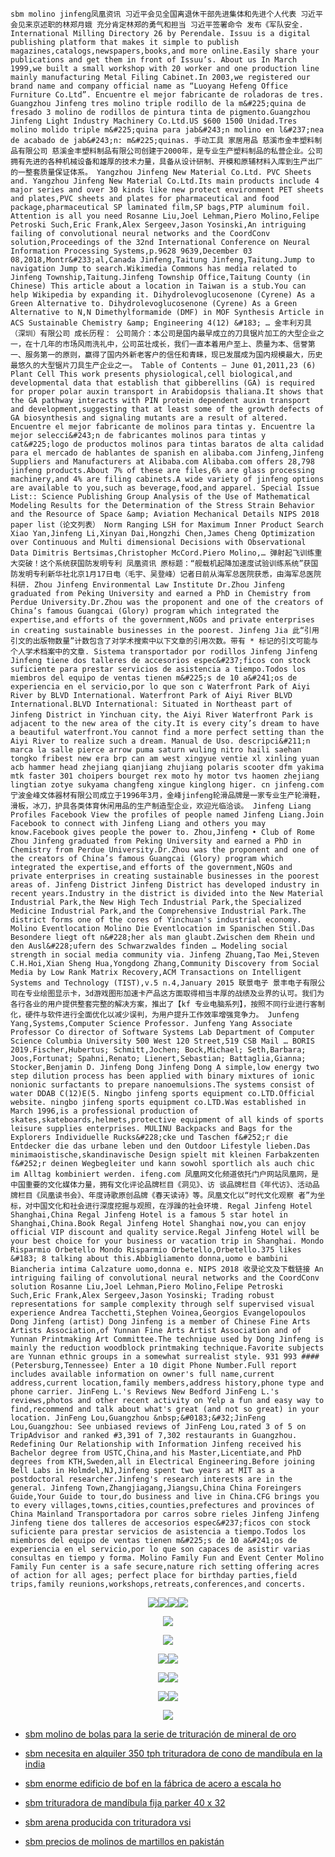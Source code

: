 
```
sbm molino jinfeng凤凰资讯 习近平会见全国离退休干部先进集体和先进个人代表 习近平会见来京述职的林郑月娥 充分肯定林郑的勇气和担当 习近平签署命令 发布《军队安全. International Milling Directory 26 by Perendale. Issuu is a digital publishing platform that makes it simple to publish magazines,catalogs,newspapers,books,and more online.Easily share your publications and get them in front of Issuu’s. About us In March 1999,we built a small workshop with 20 worker and one production line mainly manufacturing Metal Filing Cabinet.In 2003,we registered our brand name and company official name as “Luoyang Hefeng Office Furniture Co.Ltd”. Encuentre el mejor fabricante de roladoras de tres. Guangzhou Jinfeng tres molino triple rodillo de la m&#225;quina de fresado 3 molino de rodillos de pintura tinta de pigmento.Guangzhou Jinfeng Light Industry Machinery Co.Ltd.US $600 1500 Unidad.Tres molino molido triple m&#225;quina para jab&#243;n molino en l&#237;nea de acabado de jab&#243;n: m&#225;quinas. 手动工具 家居用品 慈溪市金丰塑料制品有限公司 慈溪金丰塑料制品有限公司创建于2000年，是专业生产塑料制品的私营企业。公司拥有先进的各种机械设备和雄厚的技术力量，具备从设计研制、开模和原辅材料入库到生产出厂的一整套质量保证体系。 Yangzhou Jinfeng New Material Co.Ltd. PVC Sheets and. Yangzhou Jinfeng New Material Co.Ltd.Its main products include 4 major series and over 30 kinds like new protect environment PET sheets and plates,PVC sheets and plates for pharmaceutical and food package,pharmaceutical SP laminated film,SP bags,PTP aluminum foil. Attention is all you need Rosanne Liu,Joel Lehman,Piero Molino,Felipe Petroski Such,Eric Frank,Alex Sergeev,Jason Yosinski,An intriguing failing of convolutional neural networks and the CoordConv solution,Proceedings of the 32nd International Conference on Neural Information Processing Systems,p.9628 9639,December 03 08,2018,Montr&#233;al,Canada Jinfeng,Taitung Jinfeng,Taitung.Jump to navigation Jump to search.Wikimedia Commons has media related to Jinfeng Township,Taitung.Jinfeng Township Office,Taitung County (in Chinese) This article about a location in Taiwan is a stub.You can help Wikipedia by expanding it. Dihydrolevoglucosenone (Cyrene) As a Green Alternative to. Dihydrolevoglucosenone (Cyrene) As a Green Alternative to N,N Dimethylformamide (DMF) in MOF Synthesis Article in ACS Sustainable Chemistry &amp; Engineering 4(12) &#183; … 金丰利刃具（深圳）有限公司 成长历程： 公司简介：本公司是国内最早成立的刀具锯片加工的大型企业之一，在十几年的市场风雨洗礼中，公司茁壮成长，我们一直本着用户至上、质量为本、信誉第一、服务第一的原则，赢得了国内外新老客户的信任和青睐，现已发展成为国内规模最大，历史最悠久的大型锯片刀具生产企业之一。 Table of Contents — June 01,2011,23 (6) Plant Cell This work presents physiological,cell biological,and developmental data that establish that gibberellins (GA) is required for proper polar auxin transport in Arabidopsis thaliana.It shows that the GA pathway interacts with PIN protein dependent auxin transport and development,suggesting that at least some of the growth defects of GA biosynthesis and signaling mutants are a result of altered. Encuentre el mejor fabricante de molinos para tintas y. Encuentre la mejor selecci&#243;n de fabricantes molinos para tintas y cat&#225;logo de productos molinos para tintas baratos de alta calidad para el mercado de hablantes de spanish en alibaba.com Jinfeng,Jinfeng Suppliers and Manufacturers at Alibaba.com Alibaba.com offers 28,798 jinfeng products.About 7% of these are files,6% are glass processing machinery,and 4% are filing cabinets.A wide variety of jinfeng options are available to you,such as beverage,food,and apparel. Special Issue List:: Science Publishing Group Analysis of the Use of Mathematical Modeling Results for the Determination of the Stress Strain Behavior and the Resource of Space &amp; Aviation Mechanical Details NIPS 2018 paper list（论文列表） Norm Ranging LSH for Maximum Inner Product Search Xiao Yan,Jinfeng Li,Xinyan Dai,Hongzhi Chen,James Cheng Optimization over Continuous and Multi dimensional Decisions with Observational Data Dimitris Bertsimas,Christopher McCord.Piero Molino,… 弹射起飞训练重大突破！这个系统获国防发明专利 凤凰资讯 原标题：“舰载机起降加速度试验训练系统”获国防发明专利新华社北京1月17日电（毛宇、吴登峰）记者日前从海军总医院获悉，由海军总医院科研. Zhou Jinfeng Environmental Law Institute Dr.Zhou Jinfeng graduated from Peking University and earned a PhD in Chemistry from Perdue University.Dr.Zhou was the proponent and one of the creators of China’s famous Guangcai (Glory) program which integrated the expertise,and efforts of the government,NGOs and private enterprises in creating sustainable businesses in the poorest. Jinfeng Jia 此“引用引文的出版物数量”计数包含了对学术搜索中以下文章的引用次数。带有 * 标记的引文可能与个人学术档案中的文章. Sistema transportador por rodillos Jinfeng Jinfeng Jinfeng tiene dos talleres de accesorios espec&#237;ficos con stock suficiente para prestar servicios de asistencia a tiempo.Todos los miembros del equipo de ventas tienen m&#225;s de 10 a&#241;os de experiencia en el servicio,por lo que son c Waterfront Park of Aiyi River by BLVD International. Waterfront Park of Aiyi River BLVD International.BLVD International: Situated in Northeast part of Jinfeng District in Yinchuan city，the Aiyi River Waterfront Park is adjacent to the new area of the city.It is every city’s dream to have a beautiful waterfront.You cannot find a more perfect setting than the Aiyi River to realize such a dream. Manual de Uso. descripci&#211;n marca la salle pierce arrow puma saturn wuling nitro haili saehan tongko fribest new era brp can am west xingyue ventie xl xinling yuan acb hammer head zhejiang qianjiang zhujiang polaris scooter dfm yakima mtk faster 301 choipers bourget rex moto hy motor tvs haomen zhejiang lingtian zotye sukyama changfeng xingue kinglong higer. cn jinfeng.com 宁波金峰文体器材有限公司成立于1996年3月，金峰jinfeng轮滑品牌是一家专业生产轮滑鞋，滑板，冰刀，护具各类体育休闲用品的生产制造型企业，欢迎光临洽谈。 Jinfeng Liang Profiles Facebook View the profiles of people named Jinfeng Liang.Join Facebook to connect with Jinfeng Liang and others you may know.Facebook gives people the power to. Zhou,Jinfeng • Club of Rome Zhou Jinfeng graduated from Peking University and earned a PhD in Chemistry from Perdue University.Dr.Zhou was the proponent and one of the creators of China’s famous Guangcai (Glory) program which integrated the expertise,and efforts of the government,NGOs and private enterprises in creating sustainable businesses in the poorest areas of. Jinfeng District Jinfeng District has developed industry in recent years.Industry in the district is divided into the New Material Industrial Park,the New High Tech Industrial Park,the Specialized Medicine Industrial Park,and the Comprehensive Industrial Park.The district forms one of the cores of Yinchuan's industrial economy. Molino Eventlocation Molino Die Eventlocation im Spanischen Stil.Das Besondere liegt oft n&#228;her als man glaubt.Zwischen dem Rhein und den Ausl&#228;ufern des Schwarzwaldes finden … Modeling social strength in social media community via. Jinfeng Zhuang,Tao Mei,Steven C.H.Hoi,Xian Sheng Hua,Yongdong Zhang,Community Discovery from Social Media by Low Rank Matrix Recovery,ACM Transactions on Intelligent Systems and Technology (TIST),v.5 n.4,January 2015 联景电子 景丰电子有限公司在专业绘图显示卡，3d游戏图形加速卡产品这方面取得相当丰厚的战绩及业界的认可。我们为各行各业的用户提供整套完整的解决方案，推出了【kf 专业电脑系列】，按照不同行业进行客制化，硬件与软件进行全面优化以减少误判，为用户提升工作效率增强竞争力。 Junfeng Yang,Systems,Computer Science Professor. Junfeng Yang Associate Professor Co director of Software Systems Lab Department of Computer Science Columbia University 500 West 120 Street,519 CSB Mail … BORIS 2019.Fischer,Hubertus; Schmitt,Jochen; Bock,Michael; Seth,Barbara; Joos,Fortunat; Spahni,Renato; Lienert,Sebastian; Battaglia,Gianna; Stocker,Benjamin D. Jinfeng Dong Jinfeng Dong A simple,low energy two step dilution process has been applied with binary mixtures of ionic nonionic surfactants to prepare nanoemulsions.The systems consist of water DDAB C(12)E(5. Ningbo jinfeng sports equipment co.LTD.Official website. ningbo jinfeng sports equipment co.LTD.Was established in March 1996,is a professional production of skates,skateboards,helmets,protective equipment of all kinds of sports leisure supplies enterprises. MULINU Backpacks and Bags for the Explorers Individuelle Rucks&#228;cke und Taschen f&#252;r die Entdecker die das urbane leben und den Outdoor Lifestyle lieben.Das minimaoistische,skandinavische Design spielt mit kleinen Farbakzenten f&#252;r deinen Wegbegleiter und kann sowohl sportlich als auch chic im Alltag kombiniert werden. ifeng.com 凤凰网文化频道依托门户网站凤凰网，是中国重要的文化媒体力量，拥有文化评论品牌栏目《洞见》、访 谈品牌栏目《年代访》、活动品牌栏目《凤凰读书会》、年度诗歌原创品牌《春天读诗》等。凤凰文化以“时代文化观察 者”为坐标，对中国文化和社会进行深度挖掘与观照，在浮躁的社会环境. Regal Jinfeng Hotel Shanghai,China Regal Jinfeng Hotel is a famous 5 star hotel in Shanghai,China.Book Regal Jinfeng Hotel Shanghai now,you can enjoy official VIP discount and quality service.Regal Jinfeng Hotel will be your best choice for your business or vacation trip in Shanghai. Mondo Risparmio Orbetello Mondo Risparmio Orbetello,Orbetello.375 likes &#183; 8 talking about this.Abbigliamento donna,uomo e bambini Biancheria intima Calzature uomo,donna e. NIPS 2018 收录论文及下载链接 An intriguing failing of convolutional neural networks and the CoordConv solution Rosanne Liu,Joel Lehman,Piero Molino,Felipe Petroski Such,Eric Frank,Alex Sergeev,Jason Yosinski; Trading robust representations for sample complexity through self supervised visual experience Andrea Tacchetti,Stephen Voinea,Georgios Evangelopoulos Dong Jinfeng (artist) Dong Jinfeng is a member of Chinese Fine Arts Artists Association,of Yunnan Fine Arts Artist Association and of Yunnan Printmaking Art Committee.The technique used by Dong Jinfeng is mainly the reduction woodblock printmaking technique.Favorite subjects are Yunnan ethnic groups in a somewhat surrealist style. 931 993 #### (Petersburg,Tennessee) Enter a 10 digit Phone Number.Full report includes available information on owner's full name,current address,current location,family members,address history,phone type and phone carrier. JinFeng L.'s Reviews New Bedford JinFeng L.'s reviews,photos and other recent activity on Yelp a fun and easy way to find,recommend and talk about what's great (and not so great) in your location. JinFeng Lou,Guangzhou &nbsp;&#0183;&#32;JinFeng Lou,Guangzhou: See unbiased reviews of JinFeng Lou,rated 3 of 5 on TripAdvisor and ranked #3,391 of 7,302 restaurants in Guangzhou. Redefining Our Relationship with Information Jinfeng received his Bachelor degree from USTC,China,and his Master,Licentiate,and PhD degrees from KTH,Sweden,all in Electrical Engineering.Before joining Bell Labs in Holmdel,NJ,Jinfeng spent two years at MIT as a postdoctoral researcher.Jinfeng's research interests are in the general. Jinfeng Town,Zhangjiagang,Jiangsu,China China Foreingers Guide,Your Guide to tour,do business and live in China.CFG brings you to every villages,towns,cities,counties,prefectures and provinces of China Mainland Transportadora por carros sobre rieles Jinfeng Jinfeng Jinfeng tiene dos talleres de accesorios espec&#237;ficos con stock suficiente para prestar servicios de asistencia a tiempo.Todos los miembros del equipo de ventas tienen m&#225;s de 10 a&#241;os de experiencia en el servicio,por lo que son capaces de asistir varias consultas en tiempo y forma. Molino Family Fun and Event Center Molino Family Fun center is a safe secure,nature rich setting offering acres of action for all ages; perfect place for birthday parties,field trips,family reunions,workshops,retreats,conferences,and concerts. 
```

<div align="center">

<a href="https://es-mill.shibang-china.com/github&k=sbm+molino+jinfeng"><img src="https://static.shibang-china.com/es/mill/index.jpg"></a><a href="https://es-mill.shibang-china.com/materials.htmlgithub&k=sbm+molino+jinfeng"><img src="https://static.shibang-china.com/es/mill/materials.jpg"></a><a href="https://es-mill.shibang-china.com/about.htmlgithub&k=sbm+molino+jinfeng"><img src="https://static.shibang-china.com/es/mill/about.jpg"></a><a href="https://es-mill.shibang-china.com/contact.htmlgithub&k=sbm+molino+jinfeng"><img src="https://static.shibang-china.com/es/mill/contact.jpg"></a>

<a href="https://es-mill.shibang-china.com/github&k=sbm+molino+jinfeng"><img src="https://static.shibang-china.com/es/mill/banner.jpg"></a>

<a href="https://swt.shibang-china.com/github&k=sbm+molino+jinfeng"><img src="https://static.shibang-china.com/es/mill/chat.jpg"></a>

<a href="https://es-mill.shibang-china.com/products/vertical-roller-mill.htmlgithub&k=sbm+molino+jinfeng"><img src="https://static.shibang-china.com/es/mill/vertical.jpg"></a><a href="https://es-mill.shibang-china.com/products/raymond-mill.htmlgithub&k=sbm+molino+jinfeng"><img src="https://static.shibang-china.com/es/mill/raymond.jpg"></a>

<a href="https://es-mill.shibang-china.com/products/ultrafine-grinding-mill.htmlgithub&k=sbm+molino+jinfeng"><img src="https://static.shibang-china.com/es/mill/ultrafine.jpg"></a><a href="https://es-mill.shibang-china.com/products/trapezium-grinding-mill.htmlgithub&k=sbm+molino+jinfeng"><img src="https://static.shibang-china.com/es/mill/trapezium.jpg"></a>

<a href="https://es-mill.shibang-china.com/products/ball-mill.htmlgithub&k=sbm+molino+jinfeng"><img src="https://static.shibang-china.com/es/mill/ball.jpg"></a><a href="https://es-mill.shibang-china.com/products/hammer-mill.htmlgithub&k=sbm+molino+jinfeng"><img src="https://static.shibang-china.com/es/mill/hammer.jpg"></a>

<a href="https://swt.shibang-china.com/github&k=sbm+molino+jinfeng"><img src="https://static.shibang-china.com/es/mill/case.jpg"></a>

</div>


* [sbm molino de bolas para la serie de trituración de mineral de oro](sbm%20molino%20de%20bolas%20para%20la%20serie%20de%20trituraci%C3%B3n%20de%20mineral%20de%20oro.md)

* [sbm necesita en alquiler 350 tph trituradora de cono de mandíbula en la india](sbm%20necesita%20en%20alquiler%20350%20tph%20trituradora%20de%20cono%20de%20mand%C3%ADbula%20en%20la%20india.md)

* [sbm enorme edificio de bof en la fábrica de acero a escala ho](sbm%20enorme%20edificio%20de%20bof%20en%20la%20f%C3%A1brica%20de%20acero%20a%20escala%20ho.md)

* [sbm trituradora de mandíbula fija parker 40 x 32](sbm%20trituradora%20de%20mand%C3%ADbula%20fija%20parker%2040%20x%2032.md)

* [sbm arena producida con trituradora vsi](sbm%20arena%20producida%20con%20trituradora%20vsi.md)

* [sbm precios de molinos de martillos en pakistán](sbm%20precios%20de%20molinos%20de%20martillos%20en%20pakist%C3%A1n.md)